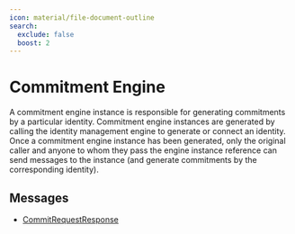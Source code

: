 ```yaml
---
icon: material/file-document-outline
search:
  exclude: false
  boost: 2
---
```


# Commitment Engine

A commitment engine instance is responsible for generating commitments by a
particular identity. Commitment engine instances are generated by calling the
identity management engine to generate or connect an identity. Once a commitment
engine instance has been generated, only the original caller and anyone to whom
they pass the engine instance reference can send messages to the instance (and
generate commitments by the corresponding identity).

## Messages

- [CommitRequestResponse](./commit_request_response.md)
